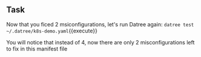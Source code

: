 ## Task

Now that you ficed 2 msiconfigurations, let's run Datree again:
`datree test ~/.datree/k8s-demo.yaml`{{execute}}

You will notice that instead of 4, now there are only 2 misconfigurations left to fix in this manifest file
